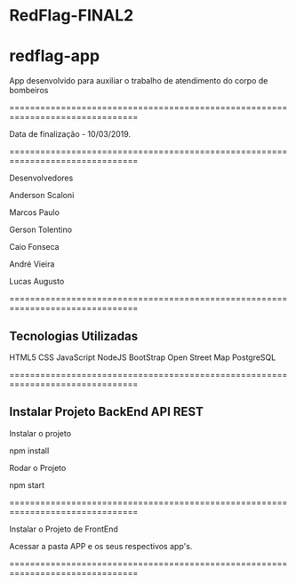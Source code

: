 # RedFlag-FINAL2


# redflag-app
App desenvolvido para auxiliar o trabalho de atendimento do corpo de bombeiros

===============================================================================

Data de finalização - 10/03/2019.

===============================================================================

Desenvolvedores 


Anderson Scaloni

Marcos Paulo

Gerson Tolentino

Caio Fonseca

André Vieira

Lucas Augusto

===============================================================================

## Tecnologias Utilizadas ##

HTML5 
CSS
JavaScript
NodeJS
BootStrap
Open Street Map
PostgreSQL

===============================================================================

## Instalar Projeto BackEnd API REST ##

Instalar o projeto 

npm install

Rodar o Projeto

npm start

===============================================================================

Instalar o Projeto de FrontEnd

Acessar a pasta APP e os seus respectivos app's.

===============================================================================